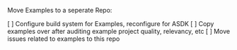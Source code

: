 Move Examples to a seperate Repo:

[ ] Configure build system for Examples, reconfigure for ASDK
[ ] Copy examples over after auditing example project quality, relevancy, etc
[ ] Move issues related to examples to this repo
